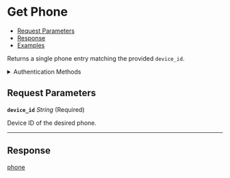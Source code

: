 # Get Phone

- [Request Parameters](./#request-parameters)
- [Response](./#response)
- [Examples](./#examples)

Returns a single phone entry matching the provided `device_id`.


<details>

<summary>Authentication Methods</summary>

- API key
- Personal access token
  <br>Must also include the `seam-workspace` header in the request.

To learn more, see [Authentication](https://docs.seam.co/latest/api/authentication).
</details>

## Request Parameters

**`device_id`** *String* (Required)

Device ID of the desired phone.

---


## Response

[phone](./)

